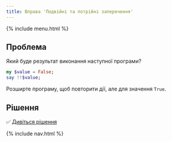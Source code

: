 ```yaml
---
title: Вправа 'Подвійні та потрійні заперечення'
---
```


{% include menu.html %}

## Проблема

Який буде результат виконання наступної програми?

```raku
my $value = False;
say !!$value;
```

Розширте програму, щоб повторити дії, але для значення `True`.

## Рішення

✅ [Дивіться рішення](solution)

{% include nav.html %}